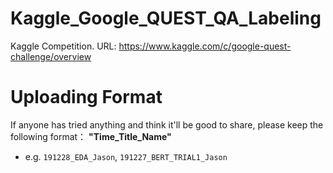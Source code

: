 # Kaggle_Google_QUEST_QA_Labeling
Kaggle Competition. URL: https://www.kaggle.com/c/google-quest-challenge/overview

# Uploading Format
If anyone has tried anything and think it'll be good to share, please keep the following format：  __"Time_Title_Name"__

- e.g. `191228_EDA_Jason`, `191227_BERT_TRIAL1_Jason`
